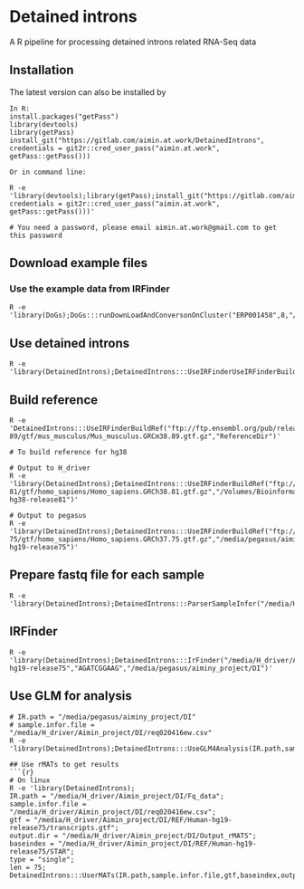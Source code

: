 # Detained introns
A R pipeline for processing detained introns related RNA-Seq data

## Installation
The latest version can also be installed by
```{r eval=FALSE, message=FALSE, warning=FALSE, results='hide'}
In R:
install.packages("getPass")
library(devtools)
library(getPass)
install_git("https://gitlab.com/aimin.at.work/DetainedIntrons", credentials = git2r::cred_user_pass("aimin.at.work", getPass::getPass()))

Or in command line:

R -e 'library(devtools);library(getPass);install_git("https://gitlab.com/aimin.at.work/DetainedIntrons", credentials = git2r::cred_user_pass("aimin.at.work", getPass::getPass()))'

# You need a password, please email aimin.at.work@gmail.com to get this password
```

## Download example files
### Use the example data from IRFinder
```{r eval=FALSE, message=FALSE, warning=FALSE, results='hide'}
R -e 'library(DoGs);DoGs:::runDownLoadAndConversonOnCluster("ERP001458",8,"/scratch/projects/bbc/aiminy_project/DI")'
```

## Use detained introns
```{r eval=FALSE, message=FALSE, warning=FALSE, results='hide'}
R -e 'library(DetainedIntrons);DetainedIntrons:::UseIRFinderUseIRFinderBuildRef("input.path","output.path")'
```

## Build reference
```{r eval=FALSE, message=FALSE, warning=FALSE, results='hide'}
R -e 'DetainedIntrons:::UseIRFinderBuildRef("ftp://ftp.ensembl.org/pub/release-89/gtf/mus_musculus/Mus_musculus.GRCm38.89.gtf.gz","ReferenceDir")'

# To build reference for hg38

# Output to H_driver
R -e 'library(DetainedIntrons);DetainedIntrons:::UseIRFinderBuildRef("ftp://ftp.ensembl.org/pub/release-81/gtf/homo_sapiens/Homo_sapiens.GRCh38.81.gtf.gz","/Volumes/Bioinformatics$/Aimin_project/DI/REF/Human-hg38-release81")'

# Output to pegasus
R -e 'library(DetainedIntrons);DetainedIntrons:::UseIRFinderBuildRef("ftp://ftp.ensembl.org/pub/release-75/gtf/homo_sapiens/Homo_sapiens.GRCh37.75.gtf.gz","/media/pegasus/aiminy_project/DI/REF/Human-hg19-release75")'
```

## Prepare fastq file for each sample
```{r eval=FALSE, message=FALSE, warning=FALSE, results='hide'}
R -e 'library(DetainedIntrons);DetainedIntrons:::ParserSampleInfor("/media/H_driver/Aimin_project/DI/req020416ew.csv","/media/H_driver/James/Data_temp","/media/H_driver/Aimin_project/DI/Fq_data")'
```

## IRFinder
```{r eval=FALSE, message=FALSE, warning=FALSE, results='hide'}
R -e 'library(DetainedIntrons);DetainedIntrons:::IrFinder("/media/H_driver/Aimin_project/DI/Fq_data","/media/H_driver/Aimin_project/DI/REF/Human-hg19-release75","AGATCGGAAG","/media/pegasus/aiminy_project/DI")'
```

## Use GLM for analysis
```{r eval=FALSE, message=FALSE, warning=FALSE, results='hide'}
# IR.path = "/media/pegasus/aiminy_project/DI"
# sample.infor.file = "/media/H_driver/Aimin_project/DI/req020416ew.csv"
R -e 'library(DetainedIntrons);DetainedIntrons:::UseGLM4Analysis(IR.path,sample.infor.file)'

## Use rMATs to get results
```{r}
# On linux
R -e 'library(DetainedIntrons);
IR.path = "/media/H_driver/Aimin_project/DI/Fq_data";
sample.infor.file = "/media/H_driver/Aimin_project/DI/req020416ew.csv";
gtf = "/media/H_driver/Aimin_project/DI/REF/Human-hg19-release75/transcripts.gtf";
output.dir = "/media/H_driver/Aimin_project/DI/Output_rMATS";
baseindex = "/media/H_driver/Aimin_project/DI/REF/Human-hg19-release75/STAR";
type = "single";
len = 75;
DetainedIntrons:::UserMATs(IR.path,sample.infor.file,gtf,baseindex,output.dir,type,len)'
```
